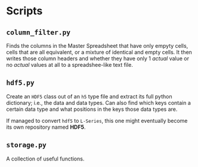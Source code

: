 # Scripts

## `column_filter.py`

Finds the columns in the Master Spreadsheet that have only empyty cells, cells that are all equivalent, or a mixture of identical and empty cells. It then writes those column headers and whether they have only 1 *actual* value or no *actual* values at all to a spreadshee-like text file.

## `hdf5.py`

Create an `HDF5` class out of an `h5` type file and extract its full python dictionary; i.e., the data and data types. Can also find which keys contain a certain data type and what positions in the keys those data types are. 

If managed to convert `hdf5` to `L-Series`, this one might eventually become its own repository named **HDF5**. 

## `storage.py`

A collection of useful functions.
